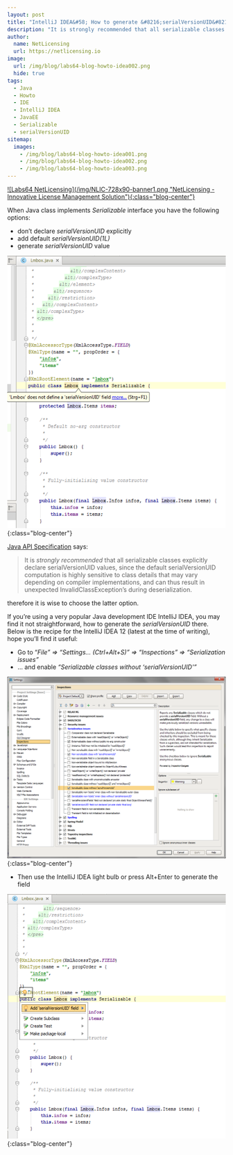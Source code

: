 ```yaml
---
layout: post
title: "IntelliJ IDEA&#58; How to generate &#8216;serialVersionUID&#8217;"
description: "It is strongly recommended that all serializable classes explicitly declare serialVersionUID values"
author:
  name: NetLicensing
  url: https://netlicensing.io
image:
  url: /img/blog/labs64-blog-howto-idea002.png
  hide: true
tags:
  - Java
  - Howto
  - IDE
  - IntelliJ IDEA
  - JavaEE
  - Serializable
  - serialVersionUID
sitemap:
  images:
    - /img/blog/labs64-blog-howto-idea001.png
    - /img/blog/labs64-blog-howto-idea002.png
    - /img/blog/labs64-blog-howto-idea003.png
---
```


<a title="Labs64 NetLicensing" href="https://netlicensing.io">
![Labs64 NetLicensing](/img/NLIC-728x90-banner1.png "NetLicensing - Innovative License Management Solution"){:class="blog-center"}
</a>

When Java class implements _Serializable_ interface you have the following options:

  * don&#8217;t declare _serialVersionUID_ explicitly
  * add default _serialVersionUID(1L)_
  * generate _serialVersionUID_ value

![IntelliJ IDEA - serialVersionUID](/img/blog/labs64-blog-howto-idea001.png "IntelliJ IDEA - serialVersionUID"){:class="blog-center"}

<a title="Interface Serializable" href="https://docs.oracle.com/javase/7/docs/api/java/io/Serializable.html" target="_blank" rel="nofollow">Java API Specification</a> says:

> It is _strongly recommended_ that all serializable classes explicitly declare serialVersionUID values, since the default serialVersionUID computation is highly sensitive to class details that may vary depending on compiler implementations, and can thus result in unexpected InvalidClassException&#8217;s during deserialization.

therefore it is wise to choose the latter option.

If you&#8217;re using a very popular Java development IDE IntelliJ IDEA, you may find it not straightforward, how to generate the _serialVersionUID_ there. Below is the recipe for the IntelliJ IDEA 12 (latest at the time of writing), hope you&#8217;ll find it useful:

  * Go to &#8220;_File&#8221; => &#8220;Settings&#8230; (Ctrl+Alt+S)&#8221; => &#8220;Inspections&#8221; => &#8220;Serialization issues&#8221;_
  * &#8230; and enable _&#8220;Serializable classes without &#8216;serialVersionUID'&#8221;_

![IntelliJ IDEA - serialVersionUID](/img/blog/labs64-blog-howto-idea002.png "IntelliJ IDEA - serialVersionUID"){:class="blog-center"}

  * Then use the IntelliJ IDEA light bulb or press Alt+Enter to generate the field

![IntelliJ IDEA - serialVersionUID](/img/blog/labs64-blog-howto-idea003.png "IntelliJ IDEA - serialVersionUID"){:class="blog-center"}
